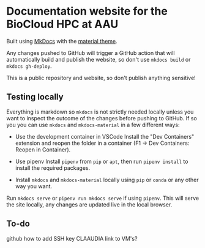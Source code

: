 # Documentation website for the BioCloud HPC at AAU
Built using [MkDocs](https://www.mkdocs.org/) with the [material theme](https://squidfunk.github.io/mkdocs-material/getting-started/).

Any changes pushed to GitHub will trigger a GitHub action that will automatically build and publish the website, so don't use `mkdocs build` or `mkdocs gh-deploy`.

This is a public repository and website, so don't publish anything sensitive!

## Testing locally
Everything is markdown so `mkdocs` is not strictly needed locally unless you want to inspect the outcome of the changes before pushing to GitHub. If so you you can use `mkdocs` and `mkdocs-material` in a few different ways:
 
 - Use the development container in VSCode
Install the "Dev Containers" extension and reopen the folder in a container (F1 -> Dev Containers: Reopen in Container).

 - Use pipenv
Install `pipenv` from `pip` or `apt`, then run `pipenv install` to install the required packages.

 - Install `mkdocs` and `mkdocs-material` locally using `pip` or `conda` or any other way you want.

Run `mkdocs serve` or `pipenv run mkdocs serve` if using `pipenv`. This will serve the site locally, any changes are updated live in the local browser.

## To-do
github how to add SSH key
CLAAUDIA link to VM's?
